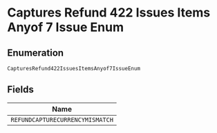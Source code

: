 
# Captures Refund 422 Issues Items Anyof 7 Issue Enum

## Enumeration

`CapturesRefund422IssuesItemsAnyof7IssueEnum`

## Fields

| Name |
|  --- |
| `REFUNDCAPTURECURRENCYMISMATCH` |

